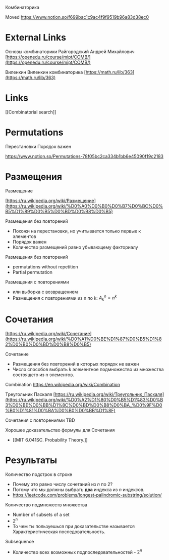 Комбинаторика

Moved
https://www.notion.so/f699bac1c9ac4f9f9519b96a83d38ec0

# External Links

Основы комбинаторики
Райгородский Андрей Михайлович
[https://openedu.ru/course/mipt/COMB/](https://openedu.ru/course/mipt/COMB/)

Виленкин
Виленкин комбинаторика
[https://math.ru/lib/363](https://math.ru/lib/363)


# Links

[[Combinatorial search]]


# Permutations

Перестановки
Порядок важен

https://www.notion.so/Permutations-78f05bc2ca334b1bb6e45090f19c2183

# Размещения

Размещение

[https://ru.wikipedia.org/wiki/Размещение](https://ru.wikipedia.org/wiki/%D0%A0%D0%B0%D0%B7%D0%BC%D0%B5%D1%89%D0%B5%D0%BD%D0%B8%D0%B5)

Размещения без повторений
- Похожи на перестановки, но учитывается только первые к элементов
- Порядок важен
- Количество размещений равно убывающему факториалу

Размещения без повторений
- permutations without repetition
- Partial permutation

Размещения с повторениями
- или выборка с возвращением
- Размещения с повторениями из n по k: $A^n_k = n^k$


# Сочетания

[https://ru.wikipedia.org/wiki/Сочетание](https://ru.wikipedia.org/wiki/%D0%A1%D0%BE%D1%87%D0%B5%D1%82%D0%B0%D0%BD%D0%B8%D0%B5)

Сочетание
- Размещения без повторений в которых порядок не важен
- Число способов выбрать k элементное подмножество из множества состоящего из n элементов.

Combination
https://en.wikipedia.org/wiki/Combination

Треугольник Паскаля
[https://ru.wikipedia.org/wiki/Треугольник_Паскаля](https://ru.wikipedia.org/wiki/%D0%A2%D1%80%D0%B5%D1%83%D0%B3%D0%BE%D0%BB%D1%8C%D0%BD%D0%B8%D0%BA_%D0%9F%D0%B0%D1%81%D0%BA%D0%B0%D0%BB%D1%8F)

Сочетания с повторениями
TBD

Хорошее доказательство формулы для Сочетания
- [[MIT 6.041SC. Probability Theory.]]


# Результаты

Количество подстрок в строке
- Почему это равно числу сочетаний из $n$ по 2?
- Потому что мы должны выбрать **два** индекса из $n$ индексов.
- https://leetcode.com/problems/longest-palindromic-substring/solution/

Количество подмножеств множества
- Number of subsets of a set
- $2^n$
- То чем ты пользуешься при доказательстве называется Характеристическая последовательность.

Subsequence
- Количество всех возможных подпоследовательностей - $2^n$